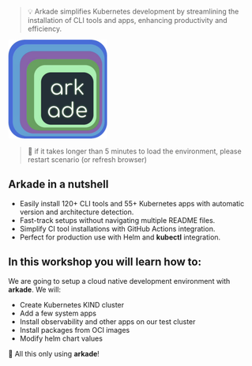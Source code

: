 > 💡 Arkade simplifies Kubernetes development by streamlining the installation of CLI tools and apps, enhancing productivity and efficiency.

![arkade-small-logo](./_media/arkade-small-logo.png)

> 🚨 if it takes longer than 5 minutes to load the environment, please
> restart scenario (or refresh browser)

## Arkade in a nutshell

- Easily install 120+ CLI tools and 55+ Kubernetes apps with automatic version and architecture detection.
- Fast-track setups without navigating multiple README files.
- Simplify CI tool installations with GitHub Actions integration.
- Perfect for production use with Helm and **kubectl** integration.

## In this workshop you will learn how to:

We are going to setup a cloud native development environment with **arkade**. We
will:

- Create Kubernetes KIND cluster
- Add a few system apps
- Install observability and other apps on our test cluster
- Install packages from OCI images 
- Modify helm chart values


 All this only using **arkade**!
